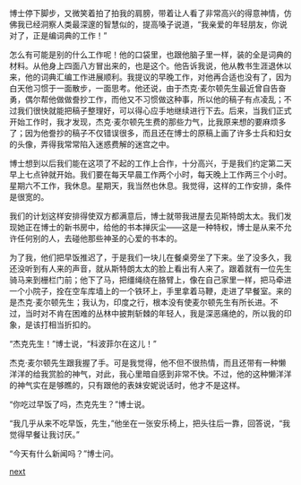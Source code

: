 
博士停下脚步，又微笑着拍了拍我的肩膀，带着让人看了非常高兴的得意神情，仿佛我已经洞察人类最深邃的智慧似的，提高嗓子说道，“我亲爱的年轻朋友，你说对了，正是编词典的工作！”

怎么有可能是别的什么工作呢！他的口袋里，也跟他脑子里一样，装的全是词典的材料。从他身上四面八方冒出来的，也是这个。他告诉我说，他从教书生涯退休以来，他的词典汇编工作进展顺利。我提议的早晚工作，对他再合适也没有了，因为白天他习惯于一面散步，一面思考。他还说，由于杰克·麦尔顿先生最近曾自告奋勇，偶尔帮他做做誊抄工作，而他又不习惯做这种事，所以他的稿子有点凌乱；不过我们很快就能把稿子整理好，可以得心应手地继续进行下去。后来，当我们正式开始工作时，我才发现，杰克·麦尔顿先生费的那些力气，比我原来想的要麻烦多了；因为他誊抄的稿子不仅错误很多，而且还在博士的原稿上画了许多士兵和妇女的头像，弄得我常常陷入迷惑费解的迷宫之中。

博士想到以后我们能在这项了不起的工作上合作，十分高兴，于是我们约定第二天早上七点钟就开始。我们要在每天早晨工作两个小时，每天晚上工作两三个小时。星期六不工作，我休息。星期天，我当然也休息。我觉得，这样的工作安排，条件是很宽的。

我们的计划这样安排得使双方都满意后，博士就带我进屋去见斯特朗太太。我们发现她正在博士的新书房中，给他的书本掸灰尘——这是一种特权，博士是从来不允许任何别的人，去碰他那些神圣的心爱的书本的。

为了我，他们把早饭推迟了，于是我们一块儿在餐桌旁坐了下来。坐了没多久，我还没听到有人来的声音，就从斯特朗太太的脸上看出有人来了。跟着就有一位先生骑马来到栅栏门前；他下了马，把缰绳绕在胳臂上，像在自己家里一样，把马牵进一个小院子，拴在空车库墙上的一个铁环上，手里拿着马鞭，走进了早餐室。来的是杰克·麦尔顿先生；我认为，印度之行，根本没有使麦尔顿先生有所长进。不过，当时对不肯在困难的丛林中披荆斩棘的年轻人，我是深恶痛绝的，所以我的印象，是该打相当折扣的。

“杰克先生！”博士说，“科波菲尔在这儿！”

杰克·麦尔顿先生跟我握了手。可是我觉得，他不但不很热情，而且还带有一种懒洋洋的给我赏脸的神气，对此，我心里暗自感到非常不快。不过，他的这种懒洋洋的神气实在是够瞧的，只有跟他的表妹安妮说话时，他才不是这样。

“你吃过早饭了吗，杰克先生？”博士说。

“我几乎从来不吃早饭，先生，”他坐在一张安乐椅上，把头往后一靠，回答说，“我觉得早餐让我讨厌。”

“今天有什么新闻吗？”博士问。

[next](page465)
